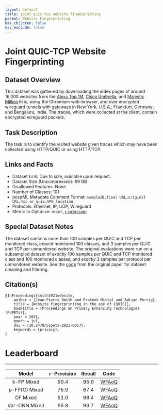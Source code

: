 ```yaml
---
layout: default
title: joint quic-tcp website fingerprinting
parent: Website Fingerprinting
has_children: false
nav_exclude: false
---
```


# Joint QUIC-TCP Website Fingerprinting

## Dataset Overview

This dataset was gathered by downloading the index pages of around 16,000 websites from the [Alexa Top 1M](https://www.alexa.com/topsites), [Cisco Umbrella](http://s3-us-west-1.amazonaws.com/umbrella-static/index.html), and [Majestic Million](https://majestic.com/reports/majestic-million) lists,
using the Chromium web-browser, and over encrypted wireguard tunnels with gateways in New York, U.S.A.; Frankfurt, Germany; and Bengaluru, India.
The traces, which were collected at the client, contain encrypted wireguard packets. 

## Task Description

The task is to identify the visited website given traces which may have been collected using HTTP/QUIC or using HTTP/TCP.

## Links and Facts
* Dataset Link: Due to size, available upon request.
* Dataset Size (Uncompressed): 69 GB
* Disallowed Features: None
* Number of Classes: 101
* pcapML Metadata Comment Format: `sampleID,final URL;original URL;tcp or quic;VPN location`
* Protocols: Ethernet, IP, UDP, Wireguard
* Metric to Optimize: recall, [r-precision](https://doi.org/10.1109/SP40000.2020.00015)

## Special Dataset Notes

The dataset contains more than 100 samples per QUIC and TCP per monitored class, around monitored 100 classes, and 3 samples per QUIC and TCP per unmonitored website.
The original evaluations were run on a subsampled dataset of *exactly* 100 samples per QUIC and TCP monitored class and 100 monitored classes, and *exactly* 3 samples per protocol per unmonitored website. 
See the [code](https://github.com/jpcsmith/wf-in-the-age-of-quic/) from the original paper for dataset cleaning and filtering.

## Citation(s)

```
@InProceedings{smith2021website,
    author = {Jean-Pierre Smith and Prateek Mittal and Adrian Perrig},
    title = {Website fingerprinting in the age of {QUIC}},
    booktitle = {Proceedings on Privacy Enhancing Technologies (PoPETs)},
    year = 2021,
    month = jul,
    doi = {10.2478/popets-2021-0017},
    keywords = {privacy},
}
```

# Leaderboard
___

| Model         | r-Precision | Recall | Code |
|:-------------:|:---------:|:------:|:----:|
| k-FP Mixed    | 90.4      | 95.0   | [WFAoQ](https://github.com/jpcsmith/wf-in-the-age-of-quic/)
| p-FP(C) Mixed | 75.9      | 67.4   | [WFAoQ](https://github.com/jpcsmith/wf-in-the-age-of-quic/)
| DF Mixed      | 51.0      | 98.4   | [WFAoQ](https://github.com/jpcsmith/wf-in-the-age-of-quic/)
| Var-CNN Mixed | 95.8      | 93.7   | [WFAoQ](https://github.com/jpcsmith/wf-in-the-age-of-quic/)
